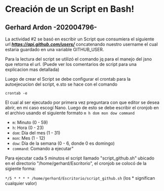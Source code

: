 # Creación de un Script en Bash!
## Gerhard Ardon    -202004796-
La actividad #2 se basó en escribir un Script que consumiera el siguiente url _**https://api.github.com/users/**_ concatenando nuestro username el cual estaria guardado en una variable GITHUB_USER.

Para la lectura del script se utilizó el comando jq para el manejo del jsno que retorna el url. (Puede ver los comentarios de script para una explicacion mas detallada)


Luego de crear el Script se debe configurar el crontab para la autoejecucion del script, e.sto se hace con el comando 

    crontab -e
El cual al ser ejecutado por primera vez preguntara con que editor se desea abrir, en mi caso escogí Nano.
Luego de esto se debe escribir el cronjob en el archivo usando el siguiente formato 
`m h dom mon dow command` 

-   `m`: Minuto (0 - 59)
-   `h`: Hora (0 - 23)
-   `dom`: Día del mes (1 - 31)
-   `mon`: Mes (1 - 12)
-   `dow`: Día de la semana (0 - 6, donde 0 es domingo)
-   `command`: Comando a ejecutar"

Para ejecutar cada 5 minutos el script llamado "script_github.sh" ubicado en el directorio "/home/gerhard/Escritorio", el cronjob se colocó de la sigiente forma:

`*/5 * * * * /home/gerhard/Escritorio/script_github.sh`
(los * significan cualquier valor)
